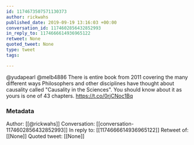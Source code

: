 ```yaml
---
id: 1174673507571130373
author: rickwahs
published_date: 2019-09-19 13:16:03 +00:00
conversation_id: 1174602856432852993
in_reply_to: 1174666614936965122
retweet: None
quoted_tweet: None
type: tweet
tags:

---
```


@yudapearl @melb4886 There is entire book from 2011 covering the many different ways Philosophers and other disciplines have thought about  causality called "Causality in the Sciences". You should know about it as yours is one of 43 chapters.  https://t.co/0rjCNoc1Bq

### Metadata

Author: [[@rickwahs]]
Conversation: [[conversation-1174602856432852993]]
In reply to: [[1174666614936965122]]
Retweet of: [[None]]
Quoted tweet: [[None]]
